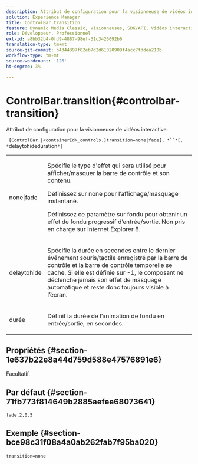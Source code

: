 ```yaml
---
description: Attribut de configuration pour la visionneuse de vidéos interactive.
solution: Experience Manager
title: ControlBar.transition
feature: Dynamic Media Classic, Visionneuses, SDK/API, Vidéos interactives
role: Développeur, Professionnel
exl-id: a8bb32b4-0fd9-4887-98ef-31c3426092b6
translation-type: tm+mt
source-git-commit: b4344397f82eb7d2d61020909f4acc7fddea210b
workflow-type: tm+mt
source-wordcount: '126'
ht-degree: 3%

---
```


# ControlBar.transition{#controlbar-transition}

Attribut de configuration pour la visionneuse de vidéos interactive.

` [ControlBar.|<containerId>_controls.]transition=none|fade[, *``*[, *`delaytohideduration`*]`

<table id="table_441553CD34C94A58A9D7CBF772DEDDB6"> 
 <tbody> 
  <tr> 
   <td colname="col1"> <p> <span class="codeph"> none|fade</span> </p> </td> 
   <td colname="col2"> <p> Spécifie le type d'effet qui sera utilisé pour afficher/masquer la barre de contrôle et son contenu. </p> <p>Définissez sur <span class="codeph"> none</span> pour l’affichage/masquage instantané. </p> <p>Définissez ce paramètre sur <span class="codeph"> fondu</span> pour obtenir un effet de fondu progressif d’entrée/sortie. Non pris en charge sur Internet Explorer 8. </p> </td> 
  </tr> 
  <tr> 
   <td colname="col1"> <p><span class="codeph"><span class="varname"> delaytohide</span></span> </p> </td> 
   <td colname="col2"> <p> Spécifie la durée en secondes entre le dernier événement souris/tactile enregistré par la barre de contrôle et la barre de contrôle temporelle se cache. Si elle est définie sur <span class="codeph"> -1</span>, le composant ne déclenche jamais son effet de masquage automatique et reste donc toujours visible à l’écran. </p> </td> 
  </tr> 
  <tr> 
   <td colname="col1"> <p><span class="codeph"><span class="varname"> durée</span></span> </p> </td> 
   <td colname="col2"> <p> Définit la durée de l’animation de fondu en entrée/sortie, en secondes. </p> </td> 
  </tr> 
 </tbody> 
</table>

## Propriétés {#section-1e637b22e8a44d759d588e47576891e6}

Facultatif.

## Par défaut {#section-71fb773f814649b2885aefee68073641}

`fade,2,0.5`

## Exemple {#section-bce98c31f08a4a0ab262fab7f95ba020}

```
transition=none
```
